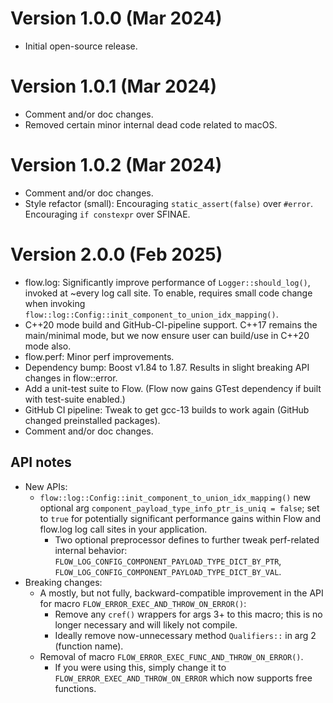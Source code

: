 # Version 1.0.0 (Mar 2024)
* Initial open-source release.

# Version 1.0.1 (Mar 2024)
* Comment and/or doc changes.
* Removed certain minor internal dead code related to macOS.

# Version 1.0.2 (Mar 2024)
* Comment and/or doc changes.
* Style refactor (small): Encouraging `static_assert(false)` over `#error`. Encouraging `if constexpr` over SFINAE.

# Version 2.0.0 (Feb 2025)
* flow.log: Significantly improve performance of `Logger::should_log()`, invoked at ~every log call site. To enable, requires small code change when invoking `flow::log::Config::init_component_to_union_idx_mapping()`.
* C++20 mode build and GitHub-CI-pipeline support. C++17 remains the main/minimal mode, but we now ensure user can build/use in C++20 mode also.
* flow.perf: Minor perf improvements.
* Dependency bump: Boost v1.84 to 1.87. Results in slight breaking API changes in flow::error.
* Add a unit-test suite to Flow. (Flow now gains GTest dependency if built with test-suite enabled.)
* GitHub CI pipeline: Tweak to get gcc-13 builds to work again (GitHub changed preinstalled packages).
* Comment and/or doc changes.

## API notes
* New APIs:
  * `flow::log::Config::init_component_to_union_idx_mapping()` new optional arg `component_payload_type_info_ptr_is_uniq = false`; set to `true` for potentially significant performance gains within Flow and flow.log log call sites in your application.
    * Two optional preprocessor defines to further tweak perf-related internal behavior: `FLOW_LOG_CONFIG_COMPONENT_PAYLOAD_TYPE_DICT_BY_PTR`, `FLOW_LOG_CONFIG_COMPONENT_PAYLOAD_TYPE_DICT_BY_VAL`.
* Breaking changes:
  * A mostly, but not fully, backward-compatible improvement in the API for macro `FLOW_ERROR_EXEC_AND_THROW_ON_ERROR()`:
    * Remove any `cref()` wrappers for args 3+ to this macro; this is no longer necessary and will likely not compile.
    * Ideally remove now-unnecessary method `Qualifiers::` in arg 2 (function name).
  * Removal of macro `FLOW_ERROR_EXEC_FUNC_AND_THROW_ON_ERROR()`.
    * If you were using this, simply change it to `FLOW_ERROR_EXEC_AND_THROW_ON_ERROR` which now supports free functions.
